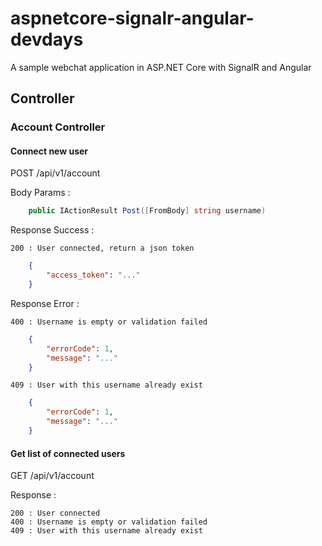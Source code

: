 # aspnetcore-signalr-angular-devdays
A sample webchat application in ASP.NET Core with SignalR and Angular

## Controller
### Account Controller

#### Connect new user

POST /api/v1/account

Body Params : 
```csharp
    public IActionResult Post([FromBody] string username)
```

Response Success :
```
200 : User connected, return a json token
```
```json
    {
        "access_token": "..."
    }
```

Response Error :
```    
400 : Username is empty or validation failed
```
```json
    {
        "errorCode": 1,
        "message": "..."
    }
```

```
409 : User with this username already exist
```
```json
    {
        "errorCode": 1,
        "message": "..."
    }
```

#### Get list of connected users

GET /api/v1/account

Response :
```
200 : User connected
400 : Username is empty or validation failed
409 : User with this username already exist
```